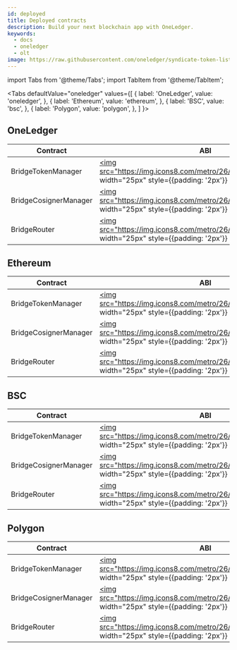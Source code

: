 ```yaml
---
id: deployed
title: Deployed contracts
description: Build your next blockchain app with OneLedger.
keywords:
  - docs
  - oneledger
  - olt
image: https://raw.githubusercontent.com/oneledger/syndicate-token-list/master/logo.svg
---
```


import Tabs from '@theme/Tabs';
import TabItem from '@theme/TabItem';

<Tabs
defaultValue="oneledger"
values={[
{ label: 'OneLedger', value: 'oneledger', },
{ label: 'Ethereum', value: 'ethereum', },
{ label: 'BSC', value: 'bsc', },
{ label: 'Polygon', value: 'polygon', },
]
}>
<TabItem value="oneledger">

## OneLedger

| Contract              	| ABI                                                                                                                                                                                                                                                                 	| Address                                                                                                                                                  	|
|-----------------------	|---------------------------------------------------------------------------------------------------------------------------------------------------------------------------------------------------------------------------------------------------------------------	|----------------------------------------------------------------------------------------------------------------------------------------------------------	|
| BridgeTokenManager    	| <a target="_blank" href="https://raw.githubusercontent.com/oneledger/syndicate-contracts/master/deployments/oneledger/BridgeTokenManager.json"><img src="https://img.icons8.com/metro/26/000000/download.png" width="25px" style={{padding: '2px'}} /></a>          	| [0xBe429dEdC1E15c546458caDbCE67A6fb24569ad1](https://mainnet-explorer.oneledger.network/address/0xBe429dEdC1E15c546458caDbCE67A6fb24569ad1/transactions) 	|
| BridgeCosignerManager 	| <a target="_blank" href="https://raw.githubusercontent.com/oneledger/syndicate-contracts/master/deployments/oneledger/BridgeCosignerManager.json"><img src="https://img.icons8.com/metro/26/000000/download.png" width="25px" style={{padding: '2px'}} /></a>       	| [0xF767Acbb553F3Bb854dC8F016e2308d1b1F1dB4C](https://mainnet-explorer.oneledger.network/address/0xF767Acbb553F3Bb854dC8F016e2308d1b1F1dB4C/transactions) 	|
| BridgeRouter          	| <a target="_blank" href="https://raw.githubusercontent.com/oneledger/syndicate-contracts/master/deployments/oneledger/BridgeRouter_Implementation.json"><img src="https://img.icons8.com/metro/26/000000/download.png" width="25px" style={{padding: '2px'}} /></a> 	| [0xE9cB771A919ABe70612af5639E6b9c441688C600](https://mainnet-explorer.oneledger.network/address/0xE9cB771A919ABe70612af5639E6b9c441688C600/transactions) 	|
</TabItem>

<TabItem value="ethereum">

## Ethereum

| Contract              	| ABI                                                                                                                                                                                                                                                          	| Address                                                                                                                                 	|
|-----------------------	|--------------------------------------------------------------------------------------------------------------------------------------------------------------------------------------------------------------------------------------------------------------	|-----------------------------------------------------------------------------------------------------------------------------------------	|
| BridgeTokenManager    	| <a target="_blank" href="https://raw.githubusercontent.com/oneledger/syndicate-contracts/master/deployments/ethereum/BridgeTokenManager.json"><img src="https://img.icons8.com/metro/26/000000/download.png" width="25px" style={{padding: '2px'}} /></a>    	| [0x8f192009edc2bA41633C84c86520D230Dfb224fb](https://etherscan.io/address/0x8f192009edc2bA41633C84c86520D230Dfb224fb#code)              	|
| BridgeCosignerManager 	| <a target="_blank" href="https://raw.githubusercontent.com/oneledger/syndicate-contracts/master/deployments/ethereum/BridgeCosignerManager.json"><img src="https://img.icons8.com/metro/26/000000/download.png" width="25px" style={{padding: '2px'}} /></a> 	| [0x076D0CfB8b62A60016A4a57b8509d0989322A808](https://etherscan.io/address/0x076D0CfB8b62A60016A4a57b8509d0989322A808#code)              	|
| BridgeRouter          	| <a target="_blank" href="https://raw.githubusercontent.com/oneledger/syndicate-contracts/master/deployments/ethereum/BridgeRouter_Implementation.json"><img src="https://img.icons8.com/metro/26/000000/download.png" width="25px" style={{padding: '2px'}} /></a>          	| [0x337882C0f263D457704Bd52c5741d43F71F316c0](https://etherscan.io/address/0x337882C0f263D457704Bd52c5741d43F71F316c0#readProxyContract) 	|
</TabItem>

<TabItem value="bsc">

## BSC

| Contract              	| ABI                                                                                                                                                                                                                                                                    	| Address                                                                                                                                                       	|
|-----------------------	|------------------------------------------------------------------------------------------------------------------------------------------------------------------------------------------------------------------------------------------------------------------------	|---------------------------------------------------------------------------------------------------------------------------------------------------------------	|
| BridgeTokenManager    	| <a target="_blank" href="https://raw.githubusercontent.com/oneledger/syndicate-contracts/master/deployments/frankenstein/BridgeTokenManager.json"><img src="https://img.icons8.com/metro/26/000000/download.png" width="25px" style={{padding: '2px'}} /></a>          	| [0x9D0a172D0F0859a45E109b79088AF0574e03C334](https://bscscan.com/address/0x9D0a172D0F0859a45E109b79088AF0574e03C334#code) 	|
| BridgeCosignerManager 	| <a target="_blank" href="https://raw.githubusercontent.com/oneledger/syndicate-contracts/master/deployments/frankenstein/BridgeCosignerManager.json"><img src="https://img.icons8.com/metro/26/000000/download.png" width="25px" style={{padding: '2px'}} /></a>       	| [0x27c18609D2325a2BF7912861b8b7Cff0e102bE3F](https://bscscan.com/address/0x27c18609D2325a2BF7912861b8b7Cff0e102bE3F#code) 	|
| BridgeRouter          	| <a target="_blank" href="https://raw.githubusercontent.com/oneledger/syndicate-contracts/master/deployments/frankenstein/BridgeRouter_Implementation.json"><img src="https://img.icons8.com/metro/26/000000/download.png" width="25px" style={{padding: '2px'}} /></a> 	| [0x309bdec69FB76861192bFD56dbEC1212a4D3B191](https://bscscan.com/address/0x309bdec69FB76861192bFD56dbEC1212a4D3B191#readProxyContract) 	|
</TabItem>

<TabItem value="polygon">

## Polygon

| Contract              	| ABI                                                                                                                                                                                                                                                                    	| Address                                                                                                                                                       	|
|-----------------------	|------------------------------------------------------------------------------------------------------------------------------------------------------------------------------------------------------------------------------------------------------------------------	|---------------------------------------------------------------------------------------------------------------------------------------------------------------	|
| BridgeTokenManager    	| <a target="_blank" href="https://raw.githubusercontent.com/oneledger/syndicate-contracts/master/deployments/polygon/BridgeTokenManager.json"><img src="https://img.icons8.com/metro/26/000000/download.png" width="25px" style={{padding: '2px'}} /></a>          	| [0xd46B88d2C1f6cf233fF1187308e933260FE84395](https://polygonscan.com/address/0xd46B88d2C1f6cf233fF1187308e933260FE84395#code) 	|
| BridgeCosignerManager 	| <a target="_blank" href="https://raw.githubusercontent.com/oneledger/syndicate-contracts/master/deployments/polygon/BridgeCosignerManager.json"><img src="https://img.icons8.com/metro/26/000000/download.png" width="25px" style={{padding: '2px'}} /></a>       	| [0xd93CAc3de4215C5B7d2778B1732BAF7Ce1ab253C](https://polygonscan.com/address/0xd93CAc3de4215C5B7d2778B1732BAF7Ce1ab253C#code) 	|
| BridgeRouter          	| <a target="_blank" href="https://raw.githubusercontent.com/oneledger/syndicate-contracts/master/deployments/polygon/BridgeRouter_Implementation.json"><img src="https://img.icons8.com/metro/26/000000/download.png" width="25px" style={{padding: '2px'}} /></a> 	| [0xCf44918f615C3De017bc85EC0232b410C914b52a](https://polygonscan.com/address/0xCf44918f615C3De017bc85EC0232b410C914b52a#readProxyContract) 	|
</TabItem>

</Tabs>